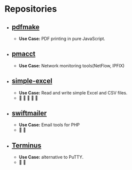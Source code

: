 # Repositories

* ## [pdfmake](https://github.com/bpampuch/pdfmake)
  * **Use Case:**  PDF printing in pure JavaScript.
  
* ## [pmacct](https://github.com/pmacct/pmacct)
  * **Use Case:**  Network monitoring tools(NetFlow, IPFIX)
  
* ## [simple-excel](https://github.com/spatie/simple-excel)
  * **Use Case:**  Read and write simple Excel and CSV files.
  * :sparkling_heart: :sparkling_heart: :sparkling_heart: :sparkling_heart: :sparkling_heart:

* ## [swiftmailer](https://github.com/swiftmailer/swiftmailer)
  * **Use Case:**  Email tools for PHP
  * :sparkling_heart: :sparkling_heart:

* ## [Terminus](https://github.com/Eugeny/terminus)
  * **Use Case:**  alternative to PuTTY.
  * :sparkling_heart: :sparkling_heart:
  

  
